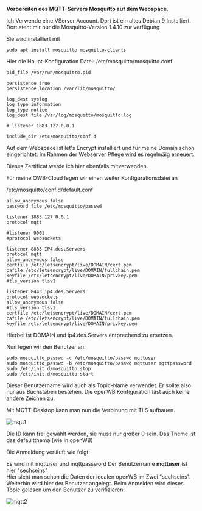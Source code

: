 **Vorbereiten des MQTT-Servers Mosquitto auf dem Webspace.**

Ich Verwende eine VServer Account.
Dort ist ein altes Debian 9 Installiert.
Dort steht mir nur die Mosquitto-Version 1.4.10 zur verfügung

Sie wird installiert mit

```
sudo apt install mosquitto mosquitto-clients
```

Hier die Haupt-Konfiguration Datei: /etc/mosquitto/mosquitto.conf
```
pid_file /var/run/mosquitto.pid

persistence true
persistence_location /var/lib/mosquitto/

log_dest syslog
log_type information
log_type notice
log_dest file /var/log/mosquitto/mosquitto.log

# listener 1883 127.0.0.1

include_dir /etc/mosquitto/conf.d
```



Auf dem Webspace ist let's Encrypt installiert und für meine Domain schon eingerichtet.
Im Rahmen der Webserver Pflege wird es regelmäig erneuert. 

Dieses Zertificat werde ich hier ebenfalls mitverwenden.

Für meine OWB-Cloud legen wir einen weiter Konfigurationsdatei an

/etc/mosquitto/conf.d/default.conf
```
allow_anonymous false
password_file /etc/mosquitto/passwd

listener 1883 127.0.0.1
protocol mqtt

#listener 9001
#protocol websockets

listener 8883 IP4.des.Servers
protocol mqtt
allow_anonymous false
certfile /etc/letsencrypt/live/DOMAIN/cert.pem
cafile /etc/letsencrypt/live/DOMAIN/fullchain.pem
keyfile /etc/letsencrypt/live/DOMAIN/privkey.pem
#tls_version tlsv1

listener 8443 ip4.des.Servers
protocol websockets
allow_anonymous false
#tls_version tlsv1
certfile /etc/letsencrypt/live/DOMAIN/cert.pem
cafile /etc/letsencrypt/live/DOMAIN/fullchain.pem
keyfile /etc/letsencrypt/live/DOMAIN/privkey.pem

```
Hierbei ist DOMAIN und ip4.des.Servers entprechend zu ersetzen.

Nun legen wir den Benutzer an.

```
sudo mosquitto_passwd -c /etc/mosquitto/passwd mqttuser
sudo mosquitto_passwd -b /etc/mosquitto/passwd mqttuser mqttpassword
sudo /etc/init.d/mosquitto stop
sudo /etc/init.d/mosquitto start

```

Dieser Benutzername wird auch als Topic-Name verwendet. Er sollte also nur aus Buchstaben bestehen.
Die openWB Konfiguration läst auch keine andere Zeichen zu. 

Mit MQTT-Desktop kann man nun die Verbinung mit TLS aufbauen.

![mqtt1](https://github.com/hhoefling/MyOwnOWBC/assets/89247538/88885e8f-9b5c-402c-94b2-684d91b809ae)


Die ID kann frei gewählt werden, sie muss nur größer 0 sein. Das Theme ist das defaultthema (wie in openWB)

Die Anmeldung verläuft wie folgt:

Es wird mit mqttuser und mqttpassword
Der Benutzername **mqttuser** ist hier "sechseins"  
Hier sieht man schon die Daten der localen openWB im Zwei "sechseins".
Weiterhin wird hier der Benutzer angelegt. Beim Anmelden wird dieses Topic gelesen um den Benutzer zu verifizieren.

![mqtt2](https://github.com/hhoefling/MyOwnOWBC/assets/89247538/9dbf6a5c-d218-4117-b486-c3e2d03ee8d1)


